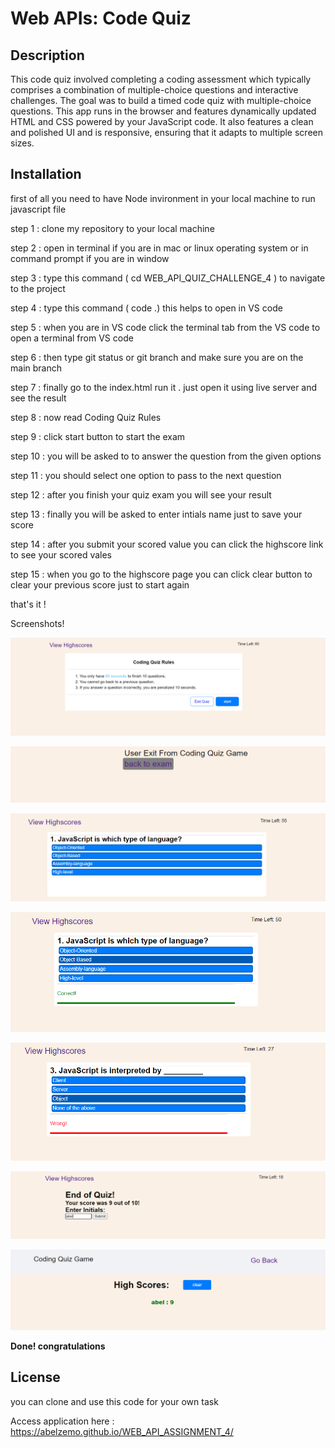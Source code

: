 # Web APIs: Code Quiz

## Description

This code quiz involved completing a coding assessment which typically comprises a combination of multiple-choice questions and interactive challenges. The goal was to build a timed code quiz with multiple-choice questions. This app runs in the browser and features dynamically updated HTML and CSS powered by your JavaScript code. It also features a clean and polished UI and is responsive, ensuring that it adapts to multiple screen sizes.

## Installation

first of all you need to have Node invironment in your local machine to run javascript file

step 1 : clone my repository to your local machine

step 2 :  open in terminal if you are in mac or linux operating system or in command prompt if you are in window

step 3 : type this command  ( cd WEB_API_QUIZ_CHALLENGE_4 ) to navigate to the project

step 4 : type this command ( code .) this helps to open in VS code

step 5 : when you are in VS code click the terminal tab from the VS code to open a terminal from VS code

step 6 : then type git status or git branch and make sure you are on the main branch

step 7 : finally go to the index.html run it . just open it using live server and see the result

step 8 : now read Coding Quiz Rules

step 9 : click start button to start the exam

step 10 : you will be asked to to answer the question from the given options

step 11 : you should select one option  to pass to the next question

step 12 : after you finish your quiz exam you will see your result

step 13 : finally you will be asked to enter intials name just to save your score

step 14 :  after you submit your scored value you can click the highscore link to see your scored vales

step 15 :  when you go to the highscore page you can click clear button to clear your previous score just to start again

that's it !

Screenshots!

![1677959176667](image/README/1677959176667.png)

![1677959221640](image/README/1677959221640.png)

![1677959253072](image/README/1677959253072.png)


![1677960134017](image/README/1677960134017.png)

![1677960176163](image/README/1677960176163.png)

![1677959489406](image/README/1677959489406.png)

![1677959565016](image/README/1677959565016.png)

**Done!  congratulations**

## License

you can clone and use this code for your own task

Access application here : https://abelzemo.github.io/WEB_API_ASSIGNMENT_4/
